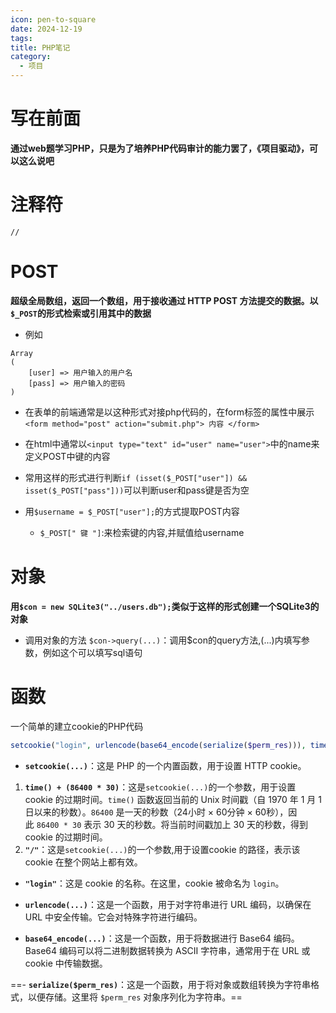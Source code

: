 ```yaml
---
icon: pen-to-square
date: 2024-12-19
tags: 
title: PHP笔记
category:
  - 项目
---
```

# 写在前面
**通过web题学习PHP，只是为了培养PHP代码审计的能力罢了，《项目驱动》，可以这么说吧**

# 注释符
`//`

# POST
**超级全局数组，返回一个数组，用于接收通过 HTTP POST 方法提交的数据。以`$_POST`的形式检索或引用其中的数据**
- 例如
```
Array
(
    [user] => 用户输入的用户名
    [pass] => 用户输入的密码
)
```

- 在表单的前端通常是以这种形式对接php代码的，在form标签的属性中展示
  `<form method="post" action="submit.php"> 内容 </form>`
  
- 在html中通常以`<input type="text" id="user" name="user">`中的name来定义POST中键的内容

- 常用这样的形式进行判断`if (isset($_POST["user"]) && isset($_POST["pass"]))`可以判断user和pass键是否为空
  
- 用`$username = $_POST["user"];`的方式提取POST内容
  - `$_POST[" 键 "]`:来检索键的内容,并赋值给username

# 对象
**用`$con = new SQLite3("../users.db");`类似于这样的形式创建一个SQLite3的对象**

- 调用对象的方法
  `$con->query(...)`：调用$con的query方法,(...)内填写参数，例如这个可以填写sql语句

# 函数
一个简单的建立cookie的PHP代码

```php
setcookie("login", urlencode(base64_encode(serialize($perm_res))), time() + (86400 * 30), "/");
```

-  **`setcookie(...)`**：这是 PHP 的一个内置函数，用于设置 HTTP cookie。
  1. **`time() + (86400 * 30)`**：这是`setcookie(...)`的一个参数，用于设置 cookie 的过期时间。`time()` 函数返回当前的 Unix 时间戳（自 1970 年 1 月 1 日以来的秒数）。`86400` 是一天的秒数（24小时 × 60分钟 × 60秒），因此 `86400 * 30` 表示 30 天的秒数。将当前时间戳加上 30 天的秒数，得到 cookie 的过期时间。
  2. **`"/"`**：这是`setcookie(...)`的一个参数,用于设置cookie 的路径，表示该 cookie 在整个网站上都有效。
  
- **`"login"`**：这是 cookie 的名称。在这里，cookie 被命名为 `login`。
  
- **`urlencode(...)`**：这是一个函数，用于对字符串进行 URL 编码，以确保在 URL 中安全传输。它会对特殊字符进行编码。
  
- **`base64_encode(...)`**：这是一个函数，用于将数据进行 Base64 编码。Base64 编码可以将二进制数据转换为 ASCII 字符串，通常用于在 URL 或 cookie 中传输数据。
  
==- **`serialize($perm_res)`**：这是一个函数，用于将对象或数组转换为字符串格式，以便存储。这里将 `$perm_res` 对象序列化为字符串。==